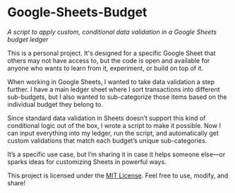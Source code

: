 # Google-Sheets-Budget
_A script to apply custom, conditional data validation in a Google Sheets budget ledger_

This is a personal project. It's designed for a specific Google Sheet that others may not have access to, but the code is open and available for anyone who wants to learn from it, experiment, or build on top of it.

When working in Google Sheets, I wanted to take data validation a step further. I have a main ledger sheet where I sort transactions into different sub-budgets, but I also wanted to sub-categorize those items based on the individual budget they belong to.

Since standard data validation in Sheets doesn’t support this kind of conditional logic out of the box, I wrote a script to make it possible. Now I can input everything into my ledger, run the script, and automatically get custom validations that match each budget’s unique sub-categories.

It’s a specific use case, but I’m sharing it in case it helps someone else—or sparks ideas for customizing Sheets in powerful ways.

This project is licensed under the [MIT License](LICENSE). Feel free to use, modify, and share!
